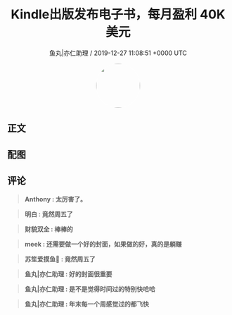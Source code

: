 <h1 align="center">Kindle出版发布电子书，每月盈利 40K 美元</h1>
<p align="center">
    <a>鱼丸|亦仁助理 / 2019-12-27 11:08:51 &#43;0000 UTC</a>
</p>

<div align="center">
    <img src="https://images.zsxq.com/FtTHJfWYtR2To4jzwGiUQdhHaRRa?e=1590940799&amp;token=kIxbL07-8jAj8w1n4s9zv64FuZZNEATmlU_Vm6zD:AMY_BShrw-7TP6Fmqq7D-Deyytw=" width="100" height="100" style="border:1px solid;border-radius:50%; color:#ffffff"/>
</div>

## 正文

<div>

</div>

## 配图
<div class="image" align="center">

</div>

## 评论

<div align="left">
<div>

<blockquote >
<span> <strong>Anthony : 太厉害了。 </strong></span>
</blockquote>

<blockquote >
<span> <strong>明白 : 竟然周五了 </strong></span>
</blockquote>

<blockquote >
<span> <strong>财貌双全 : 棒棒的 </strong></span>
</blockquote>

<blockquote >
<span> <strong>meek : 还需要做一个好的封面，如果做的好，真的是躺赚 </strong></span>
</blockquote>

<blockquote >
<span> <strong>苏笙爱摸鱼🐶 : 竟然周五了 </strong></span>
</blockquote>

<blockquote >
<span> <strong>鱼丸|亦仁助理 : 好的封面很重要 </strong></span>
</blockquote>

<blockquote >
<span> <strong>鱼丸|亦仁助理 : 是不是觉得时间过的特别快哈哈 </strong></span>
</blockquote>

<blockquote >
<span> <strong>鱼丸|亦仁助理 : 年末每一个周感觉过的都飞快 </strong></span>
</blockquote>

</div>
</div>